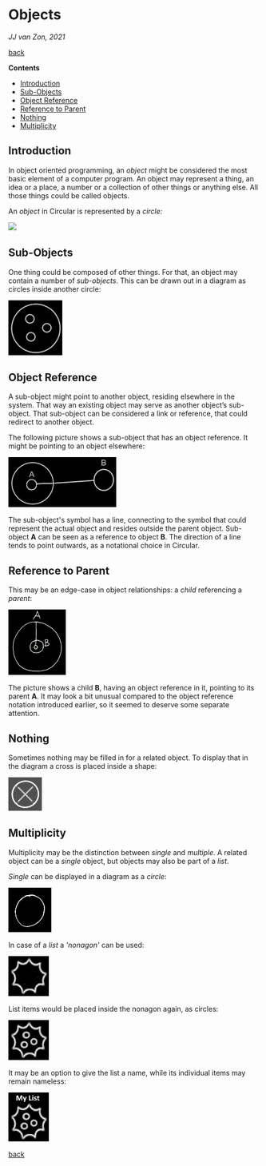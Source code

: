﻿Objects
=======

*JJ van Zon, 2021*

[back](../../)

__Contents__

- [Introduction](#introduction)
- [Sub-Objects](#sub-objects)
- [Object Reference](#object-reference)
- [Reference to Parent](#reference-to-parent)
- [Nothing](#nothing)
- [Multiplicity](#multiplicity)

Introduction
------------

In object oriented programming, an *object* might be considered the most basic element of a computer program. An object may represent a thing, an idea or a place, a number or a collection of other things or anything else. All those things could be called objects.

An *object* in Circular is represented by a *circle:*

![](images/Objects.001.png)

Sub-Objects
-----------

One thing could be composed of other things. For that, an object may contain a number of *sub-objects*. This can be drawn out in a diagram as circles inside another circle:

![](images/Objects.002.png)

Object Reference
----------------

A sub-object might point to another object, residing elsewhere in the system. That way an existing object may serve as another object’s sub-object. That sub-object can be considered a link or reference, that could redirect to another object.

The following picture shows a sub-object that has an object reference. It might be pointing to an object elsewhere:

![](images/Objects.003.png)

The sub-object's symbol has a line, connecting to the symbol that could represent the actual object and resides outside the parent object. Sub-object __A__ can be seen as a reference to object __B__. The direction of a line tends to point outwards, as a notational choice in Circular.

Reference to Parent
-------------------

This may be an edge-case in object relationships: a *child* referencing a *parent*:

![](images/reference-to-parent.png)

The picture shows a child __B__, having an object reference in it, pointing to its parent __A__. It may look a bit unusual compared to the object reference notation introduced earlier, so it seemed to deserve some separate attention.

Nothing
-------

Sometimes nothing may be filled in for a related object. To display that in the diagram a cross is placed inside a shape:

![](images/Objects.004.png)

Multiplicity
------------

Multiplicity may be the distinction between *single* and *multiple*. A related object can be a *single* object, but objects may also be part of a *list*.

*Single* can be displayed in a diagram as a *circle*:

![](images/Objects.005.png)

In case of a *list* a *'nonagon'* can be used:

![](images/Objects.006.png)

List items would be placed inside the nonagon again, as circles:

![](images/Objects.007.png)

It may be an option to give the list a name, while its individual items may remain nameless:

![](images/list-named-with-3-items.png)

[back](../../)
